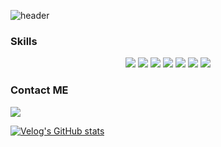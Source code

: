 ![header](https://capsule-render.vercel.app/api?type=wave&color=auto&height=300&section=header&text=%Soo's%20Github&fontSize=90)

<!--
**soo1e/soo1e** is a ✨ _special_ ✨ repository because its `README.md` (this file) appears on your GitHub profile.

Here are some ideas to get you started:

- 🔭 I’m currently working on ...
- 🌱 I’m currently learning ...
- 👯 I’m looking to collaborate on ...
- 🤔 I’m looking for help with ...
- 💬 Ask me about ...
- 📫 How to reach me: ...
- 😄 Pronouns: ...
- ⚡ Fun fact: ...
-->

### Skills 
<div align="center">
	<img src="https://img.shields.io/badge/JavaScript-F7DF1E?style=flat-square&logo=javascript&logoColor=black"/>
	<img src="https://img.shields.io/badge/HTML5-E34F26?style=flat-square&logo=html5&logoColor=white"/>
	<img src="https://img.shields.io/badge/CSS3-1572B6?style=flat&logo=css3&logoColor=white" />
	<img src="https://img.shields.io/badge/Typescript-3178C6?style=flat-square&logo=Typescript&logoColor=white"/>
	<img src="https://img.shields.io/badge/Node.js-339933?style=flat-square&logo=Node.js&logoColor=white"/>
	<img src="https://img.shields.io/badge/MySQL-4479A1?style=flat-square&logo=MySQL&logoColor=white"/>
	<img src="https://img.shields.io/badge/MongoDB-47A248?style=flat-square&logo=MongoDB&logoColor=white"/>
</div>


### Contact ME
<a href="https://velog.io/@soo1e"><img src="https://img.shields.io/badge/Velog-3DDC84?style=flat-square&logo=Blogger&logoColor=white"/></a>

[![Velog's GitHub stats](https://velog-readme-stats.vercel.app/api?name=soo1e)](https://velog.io/@soo1e)
